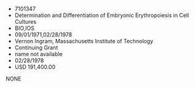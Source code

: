 * 7101347
* Determination and Differentiation of Embryonic              Erythropoiesis in Cell Cultures
* BIO,IOS
* 09/01/1971,02/28/1978
* Vernon Ingram, Massachusetts Institute of Technology
* Continuing Grant
*   name not available
* 02/28/1978
* USD 191,400.00

NONE
